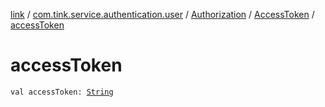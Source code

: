 [link](../../../index.md) / [com.tink.service.authentication.user](../../index.md) / [Authorization](../index.md) / [AccessToken](index.md) / [accessToken](./access-token.md)

# accessToken

`val accessToken: `[`String`](https://kotlinlang.org/api/latest/jvm/stdlib/kotlin/-string/index.html)